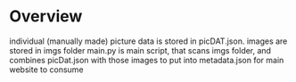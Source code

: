 # Overview

individual (manually made) picture data is stored in picDAT.json. 
images are stored in imgs folder
main.py is main script, that scans imgs folder, and combines picDat.json with those images to put into metadata.json for main website to consume